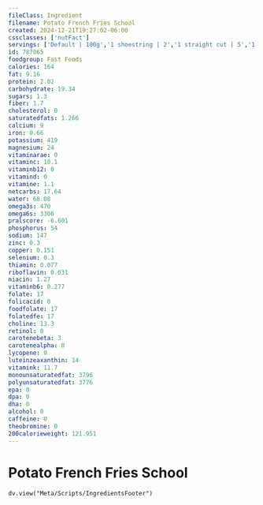 ```yaml
---
fileClass: Ingredient
filename: Potato French Fries School
created: 2024-12-21T19:27:02-06:00
cssclasses: ['nutFact']
servings: ['Default | 100g','1 shoestring | 2','1 straight cut | 5','1 wedge | 9','1 crinkle cut | 5','1 cup | 60']
id: 787065
foodgroup: Fast Foods
calories: 164
fat: 9.16
protein: 2.02
carbohydrate: 19.34
sugars: 1.3
fiber: 1.7
cholesterol: 0
saturatedfats: 1.266
calcium: 9
iron: 0.66
potassium: 419
magnesium: 24
vitaminarae: 0
vitaminc: 10.1
vitaminb12: 0
vitamind: 0
vitamine: 1.1
netcarbs: 17.64
water: 68.08
omega3s: 470
omega6s: 3306
pralscore: -6.601
phosphorus: 54
sodium: 147
zinc: 0.3
copper: 0.151
selenium: 0.3
thiamin: 0.077
riboflavin: 0.031
niacin: 1.27
vitaminb6: 0.277
folate: 17
folicacid: 0
foodfolate: 17
folatedfe: 17
choline: 13.3
retinol: 0
carotenebeta: 3
carotenealpha: 0
lycopene: 0
luteinzeaxanthin: 14
vitamink: 11.7
monounsaturatedfat: 3796
polyunsaturatedfat: 3776
epa: 0
dpa: 0
dha: 0
alcohol: 0
caffeine: 0
theobromine: 0
200calorieweight: 121.951
---
```


# Potato French Fries School

```dataviewjs
dv.view("Meta/Scripts/IngredientsFooter")
```
